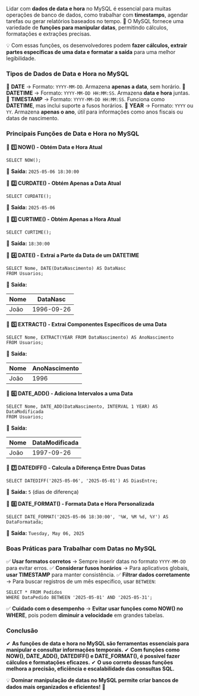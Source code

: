 Lidar com **dados de data e hora** no MySQL é essencial para muitas operações de banco de dados, como trabalhar com **timestamps**, agendar tarefas ou gerar relatórios baseados no tempo. 
📌 O MySQL fornece uma variedade de **funções para manipular datas**, permitindo cálculos, formatações e extrações precisas.

💡 Com essas funções, os desenvolvedores podem **fazer cálculos, extrair partes específicas de uma data e formatar a saída** para uma melhor legibilidade.

### **Tipos de Dados de Data e Hora no MySQL**

🔹 **DATE** → Formato: `YYYY-MM-DD`. Armazena **apenas a data**, sem horário. 
🔹 **DATETIME** → Formato: `YYYY-MM-DD HH:MM:SS`. Armazena **data e hora** juntas. 
🔹 **TIMESTAMP** → Formato: `YYYY-MM-DD HH:MM:SS`. Funciona como **DATETIME**, mas inclui suporte a fusos horários. 
🔹 **YEAR** → Formato: `YYYY` ou `YY`. Armazena **apenas o ano**, útil para informações como anos fiscais ou datas de nascimento.

### **Principais Funções de Data e Hora no MySQL**

📌 **1️⃣ NOW() - Obtém Data e Hora Atual**

```
SELECT NOW();
```

🔹 **Saída:** `2025-05-06 18:30:00`

📌 **2️⃣ CURDATE() - Obtém Apenas a Data Atual**

```
SELECT CURDATE();
```

🔹 **Saída:** `2025-05-06`

📌 **3️⃣ CURTIME() - Obtém Apenas a Hora Atual**

```
SELECT CURTIME();
```

🔹 **Saída:** `18:30:00`

📌 **4️⃣ DATE() - Extrai a Parte da Data de um DATETIME**

```
SELECT Nome, DATE(DataNascimento) AS DataNasc  
FROM Usuarios;
```

🔹 **Saída:**

|**Nome**|**DataNasc**|
|---|---|
|João|1996-09-26|

📌 **5️⃣ EXTRACT() - Extrai Componentes Específicos de uma Data**

```
SELECT Nome, EXTRACT(YEAR FROM DataNascimento) AS AnoNascimento  
FROM Usuarios;
```

🔹 **Saída:**

|**Nome**|**AnoNascimento**|
|---|---|
|João|1996|

📌 **6️⃣ DATE_ADD() - Adiciona Intervalos a uma Data**

```
SELECT Nome, DATE_ADD(DataNascimento, INTERVAL 1 YEAR) AS DataModificada  
FROM Usuarios;
```

🔹 **Saída:**

|**Nome**|**DataModificada**|
|---|---|
|João|1997-09-26|

📌 **7️⃣ DATEDIFF() - Calcula a Diferença Entre Duas Datas**

```
SELECT DATEDIFF('2025-05-06', '2025-05-01') AS DiasEntre;
```

🔹 **Saída:** `5` (dias de diferença)

📌 **8️⃣ DATE_FORMAT() - Formata Data e Hora Personalizada**

```
SELECT DATE_FORMAT('2025-05-06 18:30:00', '%W, %M %d, %Y') AS DataFormatada;
```

🔹 **Saída:** `Tuesday, May 06, 2025`

### **Boas Práticas para Trabalhar com Datas no MySQL**

✅ **Usar formatos corretos** → Sempre inserir datas no formato `YYYY-MM-DD` para evitar erros. 
✅ **Considerar fusos horários** → Para aplicativos globais, **usar TIMESTAMP** para manter consistência. 
✅ **Filtrar dados corretamente** → Para buscar registros de um mês específico, usar `BETWEEN`:

```
SELECT * FROM Pedidos  
WHERE DataPedido BETWEEN '2025-05-01' AND '2025-05-31';
```

✅ **Cuidado com o desempenho** → **Evitar usar funções como NOW() no WHERE**, pois podem **diminuir a velocidade** em grandes tabelas.

### **Conclusão**

✔ **As funções de data e hora no MySQL são ferramentas essenciais para manipular e consultar informações temporais.** 
✔ **Com funções como NOW(), DATE_ADD(), DATEDIFF() e DATE_FORMAT(), é possível fazer cálculos e formatações eficazes.** 
✔ **O uso correto dessas funções melhora a precisão, eficiência e escalabilidade das consultas SQL.**

💡 **Dominar manipulação de datas no MySQL permite criar bancos de dados mais organizados e eficientes!** 🚀

